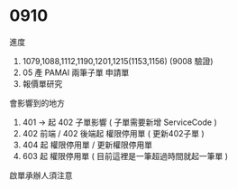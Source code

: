 # 0910

進度

1. 1079,1088,1112,1190,1201,1215(1153,1156) (9008 驗證)
2. 05 產 PAMAI 兩筆子單 申請單
3. 報價單研究

會影響到的地方

1. 401 -> 起 402 子單影響 ( 子單需要新增 ServiceCode )
2. 402 前端 / 402 後端起 權限停用單 ( 更新402子單 )
3. 404 起 權限停用單 / 更新權限停用單
4. 603 起 權限停用單 ( 目前這裡是一筆超過時間就起一筆單 )

啟單承辦人須注意